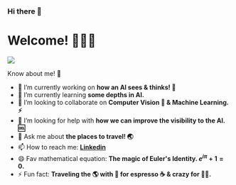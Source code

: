 ### Hi there 👋
# Welcome! 👨🏻‍💻
![](https://github.com/himanshubeniwal/himanshubeniwal/tenor.gif)

Know about me! 💭

- 🔭 I’m currently working on <b>how an AI sees & thinks! 🤖</b>
- 🌱 I’m currently learning <b>some depths in AI.</b>
- 👯 I’m looking to collaborate on <b>Computer Vision 🥽 & Machine Learning. ⚡ </b>
- 🤔 I’m looking for help with <b>how we can improve the visibility to the AI. 🆒 </b>
- 💬 Ask me about <b>the places to travel! 🌏 </b>
- 📫 How to reach me: <b>[Linkedin](https://www.linkedin.com/in/himanshubeniwal/) </b>
- 😄 Fav mathematical equation: <b>The magic of Euler's Identity. $e^{i\pi} + 1 = 0$. </b>
- ⚡ Fun fact: <b>Traveling the 🌎 with 🖤 for espresso ☕️ & crazy for 🐱‍💻. </b>
